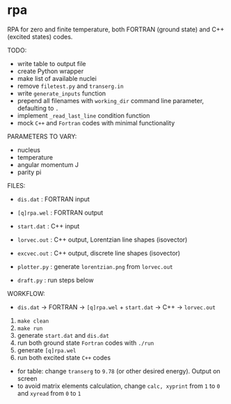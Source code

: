 # rpa

RPA for zero and finite temperature, both FORTRAN (ground state) and C++ (excited states) codes.

TODO:
- write table to output file
- create Python wrapper
- make list of available nuclei
- remove `filetest.py` and `transerg.in`
- write `generate_inputs` function
- prepend all filenames with `working_dir` command line parameter, defaulting to `.`
- implement `_read_last_line` condition function
- mock `C++` and `Fortran` codes with minimal functionality


PARAMETERS TO VARY:
- nucleus
- temperature
- angular momentum J
- parity pi


FILES:
- `dis.dat` : FORTRAN input
- `[q]rpa.wel` : FORTRAN output
- `start.dat` : C++ input
- `lorvec.out` : C++ output, Lorentzian line shapes (isovector)
- `excvec.out` : C++ output, discrete line shapes (isovector)


- `plotter.py` : generate `lorentzian.png` from `lorvec.out`
- `draft.py` : run steps below

WORKFLOW:
- `dis.dat` -> FORTRAN -> `[q]rpa.wel` + `start.dat` -> C++ -> `lorvec.out`
1. `make clean`
2. `make run`
3. generate `start.dat` and `dis.dat`
4. run both ground state `Fortran` codes with `./run`
5. generate `[q]rpa.wel`
6. run both excited state `C++` codes

- for table: change `transerg` to `9.78` (or other desired energy). Output on screen
- to avoid matrix elements calculation, change `calc, xyprint` from `1` to `0` and `xyread` from `0` to `1`

